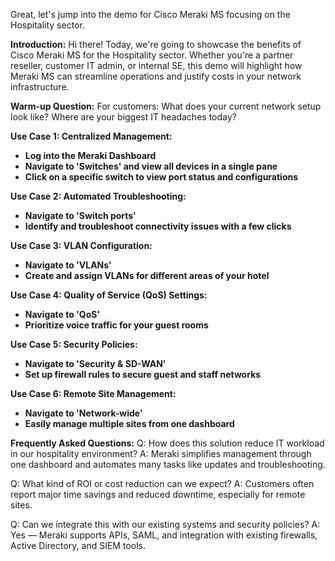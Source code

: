 Great, let's jump into the demo for Cisco Meraki MS focusing on the Hospitality sector.

**Introduction:**
Hi there! Today, we're going to showcase the benefits of Cisco Meraki MS for the Hospitality sector. Whether you're a partner reseller, customer IT admin, or internal SE, this demo will highlight how Meraki MS can streamline operations and justify costs in your network infrastructure. 

**Warm-up Question:**
For customers: What does your current network setup look like? Where are your biggest IT headaches today?

**Use Case 1: Centralized Management:** 
- **Log into the Meraki Dashboard**
- **Navigate to 'Switches' and view all devices in a single pane**
- **Click on a specific switch to view port status and configurations**

**Use Case 2: Automated Troubleshooting:**
- **Navigate to 'Switch ports'**
- **Identify and troubleshoot connectivity issues with a few clicks**

**Use Case 3: VLAN Configuration:**
- **Navigate to 'VLANs'**
- **Create and assign VLANs for different areas of your hotel**

**Use Case 4: Quality of Service (QoS) Settings:**
- **Navigate to 'QoS'**
- **Prioritize voice traffic for your guest rooms**

**Use Case 5: Security Policies:**
- **Navigate to 'Security & SD-WAN'**
- **Set up firewall rules to secure guest and staff networks**

**Use Case 6: Remote Site Management:**
- **Navigate to 'Network-wide'**
- **Easily manage multiple sites from one dashboard**

**Frequently Asked Questions:**
Q: How does this solution reduce IT workload in our hospitality environment?
A: Meraki simplifies management through one dashboard and automates many tasks like updates and troubleshooting.

Q: What kind of ROI or cost reduction can we expect?
A: Customers often report major time savings and reduced downtime, especially for remote sites.

Q: Can we integrate this with our existing systems and security policies?
A: Yes — Meraki supports APIs, SAML, and integration with existing firewalls, Active Directory, and SIEM tools.